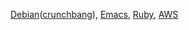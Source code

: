 [Debian](http://www.debian.org/)([crunchbang](http://crunchbang.org/)), [Emacs](http://www.gnu.org/software/emacs/), [Ruby](https://www.ruby-lang.org/en/), [AWS](http://aws.amazon.com/)  
